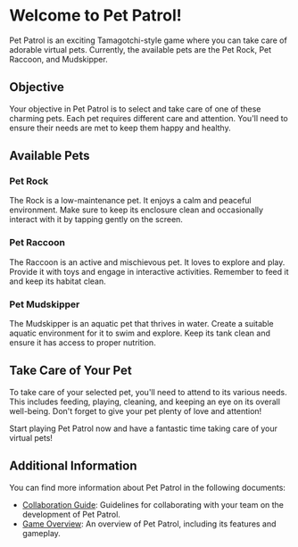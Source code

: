 # Welcome to Pet Patrol!

Pet Patrol is an exciting Tamagotchi-style game where you can take care of adorable virtual pets. Currently, the available pets are the Pet Rock, Pet Raccoon, and Mudskipper.

## Objective

Your objective in Pet Patrol is to select and take care of one of these charming pets. Each pet requires different care and attention. You'll need to ensure their needs are met to keep them happy and healthy.

## Available Pets

### Pet Rock

The Rock is a low-maintenance pet. It enjoys a calm and peaceful environment. Make sure to keep its enclosure clean and occasionally interact with it by tapping gently on the screen.

### Pet Raccoon

The Raccoon is an active and mischievous pet. It loves to explore and play. Provide it with toys and engage in interactive activities. Remember to feed it and keep its habitat clean.

### Pet Mudskipper

The Mudskipper is an aquatic pet that thrives in water. Create a suitable aquatic environment for it to swim and explore. Keep its tank clean and ensure it has access to proper nutrition.

## Take Care of Your Pet

To take care of your selected pet, you'll need to attend to its various needs. This includes feeding, playing, cleaning, and keeping an eye on its overall well-being. Don't forget to give your pet plenty of love and attention!

Start playing Pet Patrol now and have a fantastic time taking care of your virtual pets!

## Additional Information

You can find more information about Pet Patrol in the following documents:

- [Collaboration Guide](CollabGuide.md): Guidelines for collaborating with your team on the development of Pet Patrol.
- [Game Overview](Overview.md): An overview of Pet Patrol, including its features and gameplay.